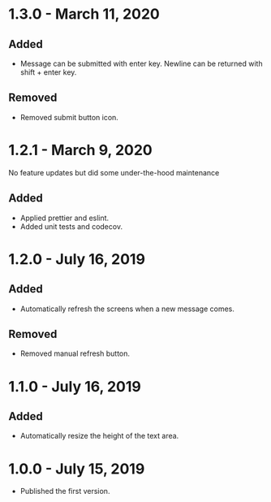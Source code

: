 # 1.3.0 - March 11, 2020

## Added

-   Message can be submitted with enter key. Newline can be returned with shift + enter key.

## Removed

-   Removed submit button icon.

# 1.2.1 - March 9, 2020

No feature updates but did some under-the-hood maintenance

## Added

-   Applied prettier and eslint.
-   Added unit tests and codecov.

# 1.2.0 - July 16, 2019

## Added

-   Automatically refresh the screens when a new message comes.

## Removed

-   Removed manual refresh button.

# 1.1.0 - July 16, 2019

## Added

-   Automatically resize the height of the text area.

# 1.0.0 - July 15, 2019

-   Published the first version.
